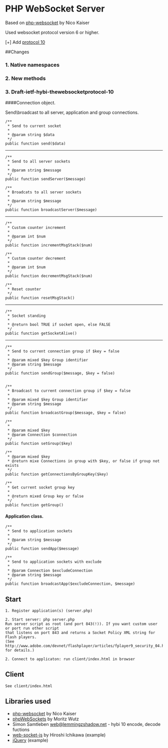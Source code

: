 PHP WebSocket Server
====================

Based on [php-websocket](https://github.com/nicokaiser/php-websocket) by Nico Kaiser

Used websocket protocol version 6 or higher.

[+] Add [protocol 10](http://tools.ietf.org/html/draft-ietf-hybi-thewebsocketprotocol-10)

##Changes

### 1. Native namespaces

### 2. New methods

### 3. Draft-ietf-hybi-thewebsocketprotocol-10

####Connection object.

Send\broadcast to all server, application and group connections.

    /**
     * Send to current socket
     * 
     * @param string $data 
     */
    public function send($data)

-------------------------------------------------------

    /**
     * Send to all server sockets
     * 
     * @param string $message 
     */
    public function sendServer($message)

    /**
     * Broadcats to all server sockets
     * 
     * @param string $message 
     */
    public function broadcastServer($message)

-------------------------------------------------------
    
    /**
     * Custom counter increment
     * 
     * @param int $num 
     */
    public function incrementMsgStack($num)

    /**
     * Custom counter decrement
     * 
     * @param int $num 
     */
    public function decrementMsgStack($num)

    /**
     * Reset counter
     */
    public function resetMsgStack()

-------------------------------------------------------
    
    /**
     * Socket standing
     * 
     * @return bool TRUE if socket open, else FALSE
     */
    public function getSocketAlive()

-------------------------------------------------------
    
    /**
     * Send to current connection group if $key = false
     * 
     * @param mixed $key Group identifier
     * @param string $message 
     */
    public function sendGroup($message, $key = false)


    /**
     * Broadcast to current connection group if $key = false
     *
     * @param mixed $key Group identifier
     * @param string $message 
     */
    public function broadcastGroup($message, $key = false)

    /**
     *
     * @param mixed $key
     * @param Connection $connection 
     */
    public function setGroup($key)

    /**
     * @param mixed $key
     * @return mixe Connections in group with $key, or false if group not exists
     */
    public function getConnectionsByGroupKey($key)

    /**
     * Get current socket group key
     * 
     * @return mixed Group key or false
     */
    public function getGroup()

#### Application class.

    /**
     * Send to application sockets
     * 
     * @param string $message 
     */
    public function sendApp($message)

    /**
     * Send to application sockets with exclude
     *
     * @param Connection $excludeConnection
     * @param string $message 
     */
    public function broadcastApp($excludeConnection, $message)

## Start

    1. Register application(s) (server.php)
    
    2. Start server: php server.php
    Run server script as root (and port 843(!)). If you want custom user or port run other script
    that listens on port 843 and returns a Socket Policy XML string for Flash players.
    (See http://www.adobe.com/devnet/flashplayer/articles/fplayer9_security_04.html for details.)

    2. Connect to applicaton: run client/index.html in browser

## Client

    See client/index.html

## Libraries used

- [php-websocket](https://github.com/nicokaiser/php-websocket) by Nico Kaiser 
- [phpWebSockets](http://code.google.com/p/phpwebsockets/) by Moritz Wutz
- Simon Samtleben <web@lemmingzshadow.net> - hybi 10 encode, decode fuctions 
- [web-socket-js](http://github.com/gimite/web-socket-js) by Hiroshi Ichikawa (example)
- [jQuery](http://jquery.com/) (example)
